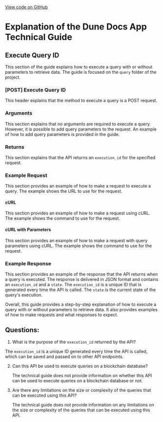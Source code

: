 [View code on GitHub](https://dune.com/docs/api/api-reference/execute-queries/execute-query-id.md)

# Explanation of the Dune Docs App Technical Guide

## Execute Query ID

This section of the guide explains how to execute a query with or without parameters to retrieve data. The guide is focused on the `query` folder of the project. 

### [POST] Execute Query ID

This header explains that the method to execute a query is a POST request. 

### Arguments

This section explains that no arguments are required to execute a query. However, it is possible to add query parameters to the request. An example of how to add query parameters is provided in the guide. 

### Returns

This section explains that the API returns an `execution_id` for the specified request. 

### Example Request

This section provides an example of how to make a request to execute a query. The example shows the URL to use for the request. 

#### cURL

This section provides an example of how to make a request using cURL. The example shows the command to use for the request. 

#### cURL with Parameters

This section provides an example of how to make a request with query parameters using cURL. The example shows the command to use for the request. 

### Example Response

This section provides an example of the response that the API returns when a query is executed. The response is delivered in JSON format and contains an `execution_id` and a `state`. The `execution_id` is a unique ID that is generated every time the API is called. The `state` is the current state of the query's execution. 

Overall, this guide provides a step-by-step explanation of how to execute a query with or without parameters to retrieve data. It also provides examples of how to make requests and what responses to expect.
## Questions: 
 1. What is the purpose of the `execution_id` returned by the API?
   
   The `execution_id` is a unique ID generated every time the API is called, which can be saved and passed on to other API endpoints.

2. Can this API be used to execute queries on a blockchain database?
   
   The technical guide does not provide information on whether this API can be used to execute queries on a blockchain database or not.

3. Are there any limitations on the size or complexity of the queries that can be executed using this API?
   
   The technical guide does not provide information on any limitations on the size or complexity of the queries that can be executed using this API.